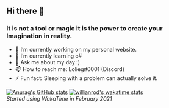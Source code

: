 ## Hi there 👋

### It is not a tool or magic it is the power to create your Imagination in reality.

- 🔭 I’m currently working on my personal website.
- 🌱 I’m currently learning c#
- 💬 Ask me about my day :)
- 📫 How to reach me: Lolieg#0001 (Discord)
- ⚡ Fun fact: Sleeping with a problem can actually solve it.

[![Anurag's GitHub stats](https://github-readme-stats.vercel.app/api?username=lolieg&count_private=true&show_icons=true&theme=radical)](https://github.com/anuraghazra/github-readme-stats)
[![willianrod's wakatime stats](https://github-readme-stats.vercel.app/api/wakatime?username=lolieg)](https://github.com/anuraghazra/github-readme-stats)
<br/>
*Started using WakaTime in February 2021*
